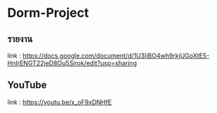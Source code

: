 # Dorm-Project
## รายงาน
link : https://docs.google.com/document/d/1U3liBO4wh9rkjUGoXtE5-HnIrENGT22jeD8Ou5Sirok/edit?usp=sharing
## YouTube
link : https://youtu.be/x_oF9xDNHfE
